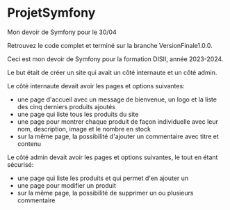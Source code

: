 # ProjetSymfony
Mon devoir de Symfony pour le 30/04

Retrouvez le code complet et terminé sur la branche VersionFinale1.0.0.

Ceci est mon devoir de Symfony pour la formation DISII, année 2023-2024.

Le but était de créer un site qui avait un côté internaute et un côté admin.

Le côté internaute devait avoir les pages et options suivantes: 
- une page d'accueil avec un message de bienvenue, un logo et la liste des cinq derniers produits ajoutés
- une page qui liste tous les produits du site
- une page pour montrer chaque produit de façon individuelle avec leur nom, description, image et le nombre en stock
- sur la même page, la possibilité d'ajouter un commentaire avec titre et contenu

Le côté admin devait avoir les pages et options suivantes, le tout en étant sécurisé:
- une page qui liste les produits et qui permet d'en ajouter un
- une page pour modifier un produit
- sur la même page, la possibilité de supprimer un ou plusieurs commentaire
